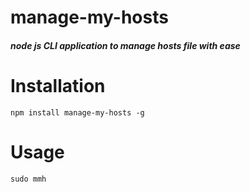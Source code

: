 # manage-my-hosts
##### node js CLI application to manage hosts file with ease

# Installation
```
npm install manage-my-hosts -g
```

# Usage
```
sudo mmh
```
